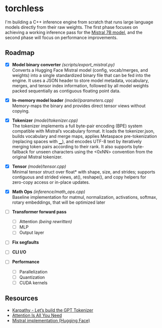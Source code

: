 # torchless
I'm building a C++ inference engine from scratch that runs large language models directly from their raw weights. The first phase focuses on achieving a working inference pass for the [Mistral 7B model](https://huggingface.co/mistralai/Mistral-7B-v0.1), and the second phase will focus on performance improvements.

## Roadmap
- [x] **Model binary converter** *(scripts/export_mistral.py)*  
  Converts a Hugging Face Mistral model (config, vocab/merges, and weights) into a single standardized binary file that can be fed into the engine. It uses a JSON header to store model metadata, vocabulary, merges,     and tensor index information, followed by all model weights packed sequentially as contiguous floating point data.

- [x] **In-memory model loader**  *(model/parameters.cpp)*  
  Memory-maps the binary and provides direct tensor views without copying.

- [x] **Tokenizer**  *(model/tokenizer.cpp)*   
  The tokenizer implements a full byte-pair encoding (BPE) system compatible with Mistral’s vocabulary format. It loads the tokenizer.json, builds vocabulary and merge maps, applies Metaspace pre-tokenization           (replacing spaces with ▁), and encodes UTF-8 text by iteratively merging token pairs according to their rank. It also supports byte-fallback for unseen characters using the <0xNN> convention from the original         Mistral tokenizer.

- [x] **Tensor** *(model/tensor.cpp)*   
  Minimal tensor struct over float* with shape, size, and strides; supports contiguous and strided views, at(), reshape(), and copy helpers for zero-copy access or in-place updates.

- [x] **Math Ops** *(inference/math_ops.cpp)*   
  Baseline implementation for matmul, normalization, activations, softmax, rotary embeddings, that will be optimized later

- [ ] **Transformer forward pass**
  - [ ] Attention *(being rewritten)*
  - [ ] MLP
  - [ ] Output layer
- [ ] **Fix segfaults**
- [ ] **CLI I/O**
- [ ] **Performance**
  - [ ] Parallelization
  - [ ] Quantization
  - [ ] CUDA kernels

## Resources
- [Karpathy - Let’s build the GPT Tokenizer](https://www.youtube.com/watch?v=zduSFxRajkE)
- [Attention Is All You Need](https://arxiv.org/pdf/1706.03762)
- [Mistral implementation (Hugging Face)](https://github.com/huggingface/transformers/blob/main/src/transformers/models/mistral/modeling_mistral.py)
